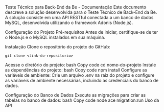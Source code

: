 Teste Técnico para Back-End da Be - Documentação
Este documento descreve a solução desenvolvida para o Teste Técnico de Back-End da Be. A solução consiste em uma API RESTful conectada a um banco de dados MySQL, desenvolvida utilizando o framework Adonis (Node.js).

Configuração do Projeto
Pré-requisitos
Antes de iniciar, certifique-se de ter o Node.js e o MySQL instalados em sua máquina.

Instalação
Clone o repositório do projeto do GitHub:
```
git clone <link-do-repositorio>
```
Acesse o diretório do projeto:
bash
Copy code
cd nome-do-projeto
Instale as dependências do projeto:
bash
Copy code
npm install
Configure as variáveis de ambiente:
Crie um arquivo .env na raiz do projeto e configure as variáveis de ambiente necessárias, incluindo as credenciais do banco de dados.

Configuração do Banco de Dados
Execute as migrações para criar as tabelas no banco de dados:
bash
Copy code
node ace migration:run
Uso da API
